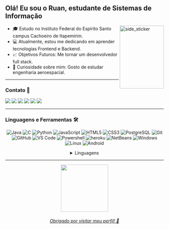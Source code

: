 ## Olá! Eu sou o Ruan, estudante de Sistemas de Informação

<!-- <img align="right" width=200px height=200px alt="side_sticker" src="https://media.giphy.com/media/TEnXkcsHrP4YedChhA/giphy.gif" /> -->
<img align="right" width=140px height=200px alt="side_sticker" src="https://media.discordapp.net/attachments/890634384573607937/890637055720300564/baixados2.gif"/>


- :mortar_board: Estudo no Instituto Federal do Espírito Santo campus Cachoeiro de Itapemirim.
- :computer: Atualmente, estou me dedicando em aprender tecnologias Frontend e Backend.
- :chart_with_upwards_trend: Objetivos Futuros: Me tornar um desenvolvedor full stack.
- :rocket: Curiosidade sobre mim: Gosto de estudar engenharia aeroespacial.

---

### Contato :e-mail:

<div> 
  <a href="https://ruanminiguite.github.io" target="_blank"><img src="https://img.shields.io/badge/Portfólio-292929?style=for-the-badge&logo=web&logoColor=white" target="_blank"></a>
   <a href="https://www.linkedin.com/in/ruan-miniguite-909962169/" target="_blank"><img src="https://img.shields.io/badge/-LinkedIn-%230077B5?style=for-the-badge&logo=linkedin&logoColor=white" target="_blank"></a>
  <a href = "mailto:ruanminiguite@gmail.com"><img src="https://img.shields.io/badge/-Gmail-red?style=for-the-badge&logo=gmail&logoColor=white" target="_blank"></a>
  <a href="https://www.facebook.com/ruan.miniguite.1" target="_blank"><img src="https://img.shields.io/badge/Facebook-1877F2?style=for-the-badge&logo=facebook&logoColor=white" target="_blank"></a>
  <a href="https://www.instagram.com/ruanminiguite" target="_blank"><img src="https://img.shields.io/badge/-Instagram-%23E4405F?style=for-the-badge&logo=instagram&logoColor=white" target="_blank"></a>
  <a href="https://open.spotify.com/user/2157uk2klucpuaf7oid3esrvq?si=85c0dd8690b74187" target="_blank"><img src="https://img.shields.io/badge/Spotify-1ED760?&style=for-the-badge&logo=spotify&logoColor=white" target="_blank"></a>
</div>

---

### Linguagens e Ferramentas :hammer_and_wrench:

<div align="center">
 
 ![Java](http://img.shields.io/badge/-Java-181717?style=flat-square&logo=java&logoColor=ffffff)
 ![C](http://img.shields.io/badge/-C-181717?style=flat-square&logo=c&logoColor=ffffff)
 ![Python](http://img.shields.io/badge/-Python-181717?style=flat-square&logo=python&logoColor=ffffff)
 ![JavaScript](https://img.shields.io/badge/-JavaScript-%23F7DF1C?style=flat-square&logo=javascript&logoColor=FFFFFF&labelColor=181717&color=181717)
 ![HTML5](https://img.shields.io/badge/-HTML5-181717?style=flat-square&logo=html5&logoColor=ffffff)
 ![CSS3](https://img.shields.io/badge/-CSS3-181717?style=flat-square&logo=css3)
 ![PostgreSQL](https://img.shields.io/badge/-PostgreSQL-181717?style=flat-square&logo=postgresql&logoColor=ffffff)
 ![Git](https://img.shields.io/badge/-Git-181717?style=flat-square&logo=git&logoColor=%23ffffff)
 ![GitHub](https://img.shields.io/badge/-GitHub-181717?style=flat-square&logo=github)
 ![VS Code](http://img.shields.io/badge/-VS%20Code-181717?style=flat-square&logo=visual-studio-code&logoColor=ffffff)
 ![Powershell](http://img.shields.io/badge/-Powershell-181717?style=flat-square&logo=powershell&logoColor=ffffff)
 ![heroku](https://img.shields.io/badge/-heroku-181717?style=flat-square&logo=heroku)
 ![NetBeans](http://img.shields.io/badge/-NetBeans-181717?style=flat-square&logo=ApacheNetBeansIDE&logoColor=ffffff)
 ![Windows](http://img.shields.io/badge/-Windows-181717?style=flat-square&logo=windows&logoColor=ffffff)
 ![Linux](http://img.shields.io/badge/-Linux-181717?style=flat-square&logo=linux&logoColor=ffffff)
 ![Android](http://img.shields.io/badge/-Android-181717?style=flat-square&logo=android&logoColor=ffffff)

<details>
  <summary>Linguagens</summary>
  <img height="150em" src="https://github-readme-stats.vercel.app/api/top-langs/?username=RuanMiniguite&layout=compact&langs_count=10&&title_color=333&text_color=777&icon_color=777"/>
</details>
  
  
</div>
 
---
 <div align="center">
  <a href="https://github.com/RuanMiniguite">
  <img height="150em" src="https://github-readme-stats.vercel.app/api?username=RuanMiniguite&show_icons=true&&title_color=333&text_color=777&icon_color=777&include_all_commits=true&hide_border=true&count_private=true"/>


</div>
 
<div align="center">
  
 ###### Obrigado por visitar meu perfil! :black_heart:
  
</div>

